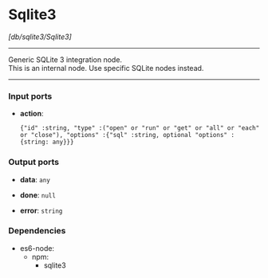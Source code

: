 # Sqlite3

_[db/sqlite3/Sqlite3]_

---

Generic SQLite 3 integration node.  
This is an internal node. Use specific SQLite nodes instead.  

---

### Input ports

* __action__: 
    ```
    {"id" :string, "type" :("open" or "run" or "get" or "all" or "each" or "close"), "options" :{"sql" :string, optional "options" :{string: any}}}
    ```

### Output ports

* __data__: ` any `


* __done__: ` null `


* __error__: ` string `

### Dependencies

* es6-node:
    * npm:
        * sqlite3

